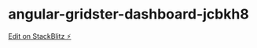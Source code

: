 # angular-gridster-dashboard-jcbkh8

[Edit on StackBlitz ⚡️](https://stackblitz.com/edit/angular-gridster-dashboard-jcbkh8)